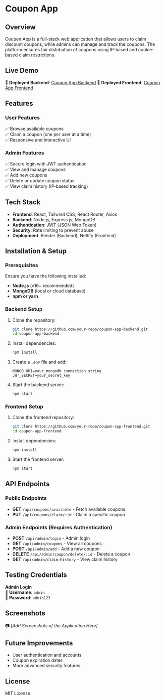 # Coupon App

## Overview
Coupon App is a full-stack web application that allows users to claim discount coupons, while admins can manage and track the coupons. The platform ensures fair distribution of coupons using IP-based and cookie-based claim restrictions.

## Live Demo
🚀 **Deployed Backend**: [Coupon App Backend](https://coupon-app-1v1o.onrender.com)
🚀 **Deployed Frontend**: [Coupon App Frontend](https://coupon-app-frontend-seven.vercel.app/)

## Features
### User Features
✅ Browse available coupons  
✅ Claim a coupon (one per user at a time)  
✅ Responsive and interactive UI  

### Admin Features
✅ Secure login with JWT authentication  
✅ View and manage coupons  
✅ Add new coupons  
✅ Delete or update coupon status  
✅ View claim history (IP-based tracking)  

## Tech Stack
- **Frontend**: React, Tailwind CSS, React Router, Axios
- **Backend**: Node.js, Express.js, MongoDB
- **Authentication**: JWT (JSON Web Token)
- **Security**: Rate limiting to prevent abuse
- **Deployment**: Render (Backend), Netlify (Frontend)

## Installation & Setup
### Prerequisites
Ensure you have the following installed:
- **Node.js** (v16+ recommended)
- **MongoDB** (local or cloud database)
- **npm or yarn**

### Backend Setup
1. Clone the repository:
   ```bash
   git clone https://github.com/your-repo/coupon-app-backend.git
   cd coupon-app-backend
   ```
2. Install dependencies:
   ```bash
   npm install
   ```
3. Create a `.env` file and add:
   ```env
   MONGO_URI=your_mongodb_connection_string
   JWT_SECRET=your_secret_key
   ```
4. Start the backend server:
   ```bash
   npm start
   ```

### Frontend Setup
1. Clone the frontend repository:
   ```bash
   git clone https://github.com/your-repo/coupon-app-frontend.git
   cd coupon-app-frontend
   ```
2. Install dependencies:
   ```bash
   npm install
   ```
3. Start the frontend server:
   ```bash
   npm start
   ```

## API Endpoints
### Public Endpoints
- **GET** `/api/coupons/available` - Fetch available coupons
- **PUT** `/api/coupons/claim/:id` - Claim a specific coupon

### Admin Endpoints (Requires Authentication)
- **POST** `/api/admin/login` - Admin login
- **GET** `/api/admin/coupons` - View all coupons
- **POST** `/api/admin/add` - Add a new coupon
- **DELETE** `/api/admin/coupon/delete/:id` - Delete a coupon
- **GET** `/api/admin/claim-history` - View claim history

## Testing Credentials
**Admin Login**  
👤 **Username**: `admin`  
🔑 **Password**: `admin123`  

## Screenshots
📷 *[Add Screenshots of the Application Here]*

## Future Improvements
- User authentication and accounts
- Coupon expiration dates
- More advanced security features

## License
MIT License

